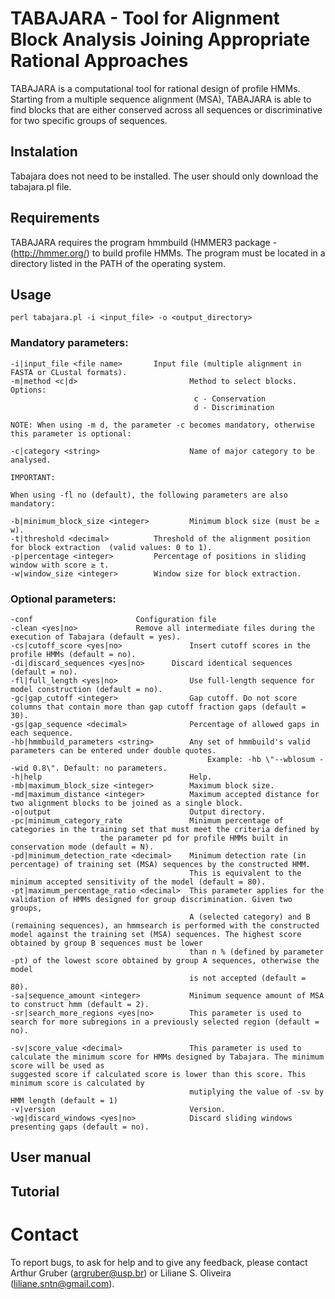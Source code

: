 # TABAJARA - Tool for Alignment Block Analysis Joining Appropriate Rational Approaches

TABAJARA is a computational tool for rational design of profile HMMs. Starting from a multiple sequence alignment (MSA), TABAJARA is able to find blocks that are either conserved across all sequences or discriminative for two specific groups of sequences. 

##   Instalation

Tabajara does not need to be installed. The user should only download the tabajara.pl file.

## Requirements

TABAJARA requires the program hmmbuild (HMMER3 package - (http://hmmer.org/) to build profile HMMs. The program must be located in a directory listed in the PATH of the operating system.

## Usage
```
perl tabajara.pl -i <input_file> -o <output_directory>
```
### Mandatory parameters:
```
-i|input_file <file name>	 	Input file (multiple alignment in FASTA or CLustal formats).
-m|method <c|d>                         Method to select blocks. Options:
                                         c - Conservation
                                         d - Discrimination

NOTE: When using -m d, the parameter -c becomes mandatory, otherwise this parameter is optional:

-c|category <string>                    Name of major category to be analysed.

IMPORTANT:

When using -fl no (default), the following parameters are also mandatory:

-b|minimum_block_size <integer>         Minimum block size (must be ≥ w).
-t|threshold <decimal>    		Threshold of the alignment position for block extraction  (valid values: 0 to 1).
-p|percentage <integer>    		Percentage of positions in sliding window with score ≥ t.
-w|window_size <integer>   		Window size for block extraction.
```

### Optional parameters:
```
-conf           			Configuration file
-clean <yes|no>				Remove all intermediate files during the execution of Tabajara (default = yes).
-cs|cutoff_score <yes|no>               Insert cutoff scores in the profile HMMs (default = no).
-di|discard_sequences <yes|no>    	Discard identical sequences (default = no).
-fl|full_length <yes|no>                Use full-length sequence for model construction (default = no).
-gc|gap_cutoff <integer>                Gap cutoff. Do not score columns that contain more than gap cutoff fraction gaps (default = 30).
-gs|gap_sequence <decimal>              Percentage of allowed gaps in each sequence.
-hb|hmmbuild_parameters <string>        Any set of hmmbuild's valid parameters can be entered under double quotes.
                                            Example: -hb \"--wblosum --wid 0.8\". Default: no parameters.
-h|help                                 Help.
-mb|maximum_block_size <integer>        Maximum block size.
-md|maximum_distance <integer>          Maximum accepted distance for two alignment blocks to be joined as a single block.
-o|output                               Output directory.
-pc|minimum_category_rate               Minimum percentage of categories in the training set that must meet the criteria defined by 
					the parameter pd for profile HMMs built in conservation mode (default = N).
-pd|minimum_detection_rate <decimal>    Minimum detection rate (in percentage) of training set (MSA) sequences by the constructed HMM.
                                        This is equivalent to the minimum accepted sensitivity of the model (default = 80).
-pt|maximum_percentage_ratio <decimal>  This parameter applies for the validation of HMMs designed for group discrimination. Given two groups,
                                        A (selected category) and B (remaining sequences), an hmmsearch is performed with the constructed model against the training set (MSA) sequences. The highest score obtained by group B sequences must be lower
                                        than n % (defined by parameter -pt) of the lowest score obtained by group A sequences, otherwise the model
                                        is not accepted (default = 80).
-sa|sequence_amount <integer>           Minimum sequence amount of MSA to construct hmm (default = 2).
-sr|search_more_regions <yes|no>        This parameter is used to search for more subregions in a previously selected region (default = no).

-sv|score_value <decimal>               This parameter is used to calculate the minimum score for HMMs designed by Tabajara. The minimum score will be used as                                               suggested score if calculated score is lower than this score. This minimum score is calculated by
                                        mutiplying the value of -sv by HMM length (default = 1)
-v|version                              Version.
-wg|discard_windows <yes|no>            Discard sliding windows presenting gaps (default = no).

``` 
## User manual

## Tutorial

# Contact

To report bugs, to ask for help and to give any feedback, please contact Arthur Gruber (argruber@usp.br) or Liliane S. Oliveira (liliane.sntn@gmail.com).
